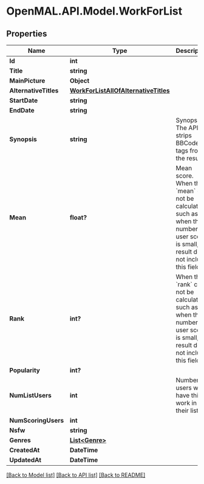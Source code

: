 # OpenMAL.API.Model.WorkForList
## Properties

Name | Type | Description | Notes
------------ | ------------- | ------------- | -------------
**Id** | **int** |  | [optional] 
**Title** | **string** |  | [optional] 
**MainPicture** | **Object** |  | [optional] 
**AlternativeTitles** | [**WorkForListAllOfAlternativeTitles**](WorkForListAllOfAlternativeTitles.md) |  | [optional] 
**StartDate** | **string** |  | [optional] 
**EndDate** | **string** |  | [optional] 
**Synopsis** | **string** | Synopsis.   The API strips BBCode tags from the result.  | [optional] 
**Mean** | **float?** | Mean score.  When the &#x60;mean&#x60; can not be calculated, such as when the number of user scores is small, the result does not include this field.   | [optional] 
**Rank** | **int?** | When the &#x60;rank&#x60; can not be calculated, such as when the number of user scores is small, the result does not include this field.   | [optional] 
**Popularity** | **int?** |  | [optional] 
**NumListUsers** | **int** | Number of users who have this work in their list.  | [optional] 
**NumScoringUsers** | **int** |  | [optional] 
**Nsfw** | **string** | | Value | Description | | - -- - | - -- - | | white | This work is safe for work | | gray | This work may be not safe for work | | black | This work is not safe for work |  | [optional] 
**Genres** | [**List&lt;Genre&gt;**](Genre.md) |  | [optional] 
**CreatedAt** | **DateTime** |  | [optional] 
**UpdatedAt** | **DateTime** |  | [optional] 

[[Back to Model list]](../README.md#documentation-for-models) [[Back to API list]](../README.md#documentation-for-api-endpoints) [[Back to README]](../README.md)

